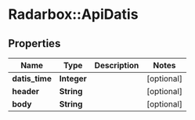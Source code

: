 # Radarbox::ApiDatis

## Properties
Name | Type | Description | Notes
------------ | ------------- | ------------- | -------------
**datis_time** | **Integer** |  | [optional] 
**header** | **String** |  | [optional] 
**body** | **String** |  | [optional] 

